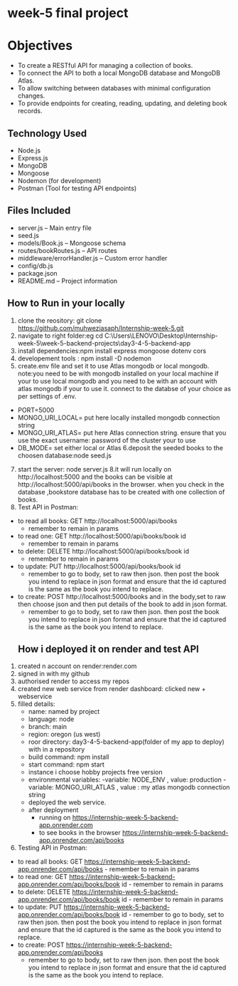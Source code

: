 # week-5 final project 
# Objectives
- To create a RESTful API for managing a collection of books.
- To connect the API to both a local MongoDB database and MongoDB Atlas.
- To allow switching between databases with minimal configuration changes.
- To provide endpoints for creating, reading, updating, and deleting book records.
## Technology Used
- Node.js
- Express.js
- MongoDB
- Mongoose
- Nodemon (for development)
- Postman (Tool for testing API endpoints)
## Files Included
- server.js – Main entry file
- seed.js
- models/Book.js – Mongoose schema
- routes/bookRoutes.js – API routes
- middleware/errorHandler.js – Custom error handler
- config/db.js
- package.json
- README.md – Project information

## How to Run in your locally
1. clone the reository: git clone https://github.com/muhweziasaph/Internship-week-5.git
2. navigate to right folder:eg  cd C:\Users\LENOVO\Desktop\Internship-week-5\week-5-backend-projects\day3-4-5-backend-app
3. install dependencies:npm install express mongoose dotenv cors
4. developement tools : npm install -D nodemon 
5. create.env file and set it to use Atlas mongodb or local mongodb. note:you need to be with mongodb installed on your local machine if your to use local mongodb and you need to be with an account with atlas mongodb if your to use it. connect to the databse of your choice as per settings of .env.
- PORT=5000
- MONGO_URI_LOCAL= put here locally installed mongodb connection string
- MONGO_URI_ATLAS= put here Atlas connection string. ensure that you use the exact <username> username:<password> password of the cluster your to use
- DB_MODE= set either local  or Atlas
6.deposit the seeded books to the choosen database:node seed.js
7. start the server: node server.js
8.it will run locally on http://localhost:5000 and the books can be visible at http://localhost:5000/api/books in the browser. when you check in the database ,bookstore database has to be created with one collection of books.
8. Test API in Postman:
- to read all books: GET http://localhost:5000/api/books
     - remember to remain in params
- to read one: GET http://localhost:5000/api/books/book id
     - remember to remain in params
- to delete: DELETE http://localhost:5000/api/books/book id
     - remember to remain in params
- to update: PUT http://localhost:5000/api/books/book id
     - remember to go to body, set to raw then json. then post the book you intend to replace in json format and ensure that the id captured is the same as the book you intend to replace.
- to create: POST http://localhost:5000/books and in the body,set to raw then choose json  and then put details of the book to add in json format.
     - remember to go to body, set to raw then json. then post the book you intend to replace in json format and ensure that the id captured is the same as the book you intend to replace.
  ## How i deployed it on render and test API
1. created n account on render:render.com
2. signed in with my github
3. authorised render to access my repos
4. created new web service from render dashboard: clicked new + webservice
5. filled details:
   - name: named by project
   - language: node
   -  branch: main
   -  region: oregon (us west)
   -  roor directory: day3-4-5-backend-app(folder of my app to deploy) with in a repository
   -  build command: npm install
   -   start command: npm start
   -   instance i choose hobby projects free version
   -   environmental variables:
        -variable: NODE_ENV  , value: production
        -variable: MONGO_URI_ATLAS , value : my atlas mongodb connection string
   - deployed the web service.
   - after deployment
        - running on  https://internship-week-5-backend-app.onrender.com
        - to see books in the browser https://internship-week-5-backend-app.onrender.com/api/books
6. Testing API in Postman:
  - to read all books: GET https://internship-week-5-backend-app.onrender.com/api/books
        - remember to remain in params
  - to read one: GET https://internship-week-5-backend-app.onrender.com/api/books/book id
        - remember to remain in params
  - to delete: DELETE https://internship-week-5-backend-app.onrender.com/api/books/book id
        - remember to remain in params
  - to update: PUT https://internship-week-5-backend-app.onrender.com/api/books/book id
        - remember to go to body, set to raw then json. then post the book you intend to replace in json format and ensure that the id captured is the same as the book you intend to replace.
  - to create: POST  https://internship-week-5-backend-app.onrender.com/api/books
       - remember to go to body, set to raw then json. then post the book you intend to replace in json format and ensure that the id captured is the same as the book you intend to replace.
